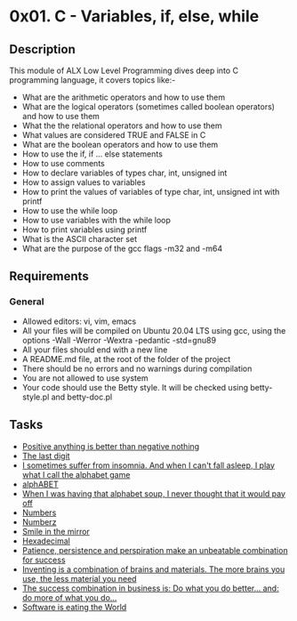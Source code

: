 # 0x01. C - Variables, if, else, while

## Description 

This module of ALX Low Level Programming dives deep into C programming language, it covers topics like:-
- What are the arithmetic operators and how to use them
- What are the logical operators (sometimes called boolean operators) and how to use them
- What the the relational operators and how to use them
- What values are considered TRUE and FALSE in C
- What are the boolean operators and how to use them
- How to use the if, if ... else statements
- How to use comments
- How to declare variables of types char, int, unsigned int
- How to assign values to variables
- How to print the values of variables of type char, int, unsigned int with printf
- How to use the while loop
- How to use variables with the while loop
- How to print variables using printf
- What is the ASCII character set
- What are the purpose of the gcc flags -m32 and -m64

## Requirements
### General

- Allowed editors: vi, vim, emacs
- All your files will be compiled on Ubuntu 20.04 LTS using gcc, using the options -Wall -Werror -Wextra -pedantic -std=gnu89
- All your files should end with a new line
- A README.md file, at the root of the folder of the project
- There should be no errors and no warnings during compilation
- You are not allowed to use system
- Your code should use the Betty style. It will be checked using betty-style.pl and betty-doc.pl

## Tasks

- [Positive anything is better than negative nothing]()
- [The last digit]()
- [I sometimes suffer from insomnia. And when I can't fall asleep, I play what I call the alphabet game]()
- [alphABET]()
- [When I was having that alphabet soup, I never thought that it would pay off]()
- [Numbers]()
- [Numberz]()
- [Smile in the mirror]()
- [Hexadecimal]()
- [Patience, persistence and perspiration make an unbeatable combination for success]()
- [Inventing is a combination of brains and materials. The more brains you use, the less material you need]()
- [The success combination in business is: Do what you do better... and: do more of what you do...]()
- [Software is eating the World]()
